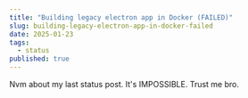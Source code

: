 ```yaml
---
title: "Building legacy electron app in Docker (FAILED)"
slug: building-legacy-electron-app-in-docker-failed
date: 2025-01-23
tags:
  - status
published: true
---
```

Nvm about my last status post. It's IMPOSSIBLE. Trust me bro.